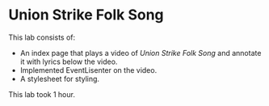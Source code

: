 # Union Strike Folk Song

This lab consists of:

- An index page that plays a video of _Union Strike Folk Song_ and annotate it with lyrics below the video.
- Implemented EventLisenter on the video.
- A stylesheet for styling.

This lab took 1 hour.
